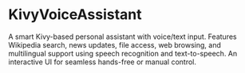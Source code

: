 # KivyVoiceAssistant
A smart Kivy-based personal assistant with voice/text input. Features Wikipedia search, news updates, file access, web browsing, and multilingual support using speech recognition and text-to-speech. An interactive UI for seamless hands-free or manual control.
